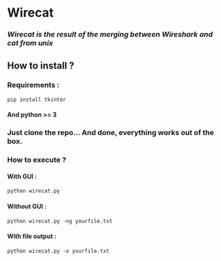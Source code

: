 # **Wirecat** 

### *Wirecat is the result of the merging between **Wireshark** and **cat** from unix*
## **How to install ?**
### Requirements :

```
pip install tkinter 
```
#### And python >= 3
### Just clone the repo... And done, everything works out of the box.


### **How to execute ?** 

#### With GUI :
```
python wirecat.py 
```

#### Without GUI :
```
python wirecat.py -ng yourfile.txt
```

#### With file output :
```
python wirecat.py -o yourfile.txt
```
